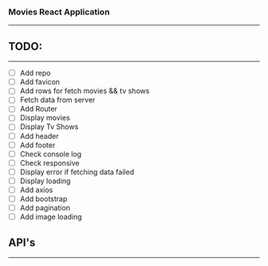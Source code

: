 ### Movies React Application
----

## TODO:
----

* [ ] Add repo
* [ ] Add favicon
* [ ] Add rows for fetch movies && tv shows
* [ ] Fetch data from server
* [ ] Add Router
* [ ] Display movies
* [ ] Display Tv Shows
* [ ] Add header
* [ ] Add footer
* [ ] Check console log
* [ ] Check responsive
* [ ] Display error if fetching data failed
* [ ] Display loading
* [ ] Add axios
* [ ] Add bootstrap
* [ ] Add pagination
* [ ] Add image loading

## API's
----
